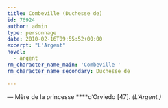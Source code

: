 ```yaml
---
title: Combeville (Duchesse de)
id: 76924
author: admin
type: personnage
date: 2010-02-16T09:55:52+00:00
excerpt: "L'Argent"
novel:
  - argent
rm_character_name_main: 'Combeville '
rm_character_name_secondary: Duchesse de

---
```

— Mère de la princesse ****d&rsquo;Orviedo [47]. _(L&rsquo;Argent.)_